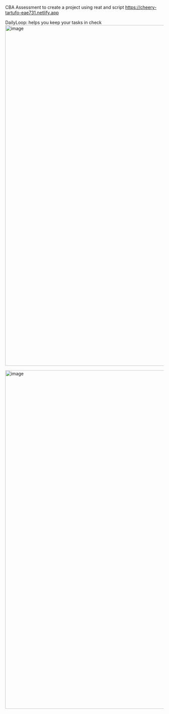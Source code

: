 CBA Assessment to create a project using reat and script 
https://cheery-tartufo-eae731.netlify.app

DailyLoop: helps you keep your tasks in check
<img width="1914" height="1079" alt="image" src="https://github.com/user-attachments/assets/d6988a83-e0e9-497c-8be1-511ae90e9387" />

<img width="1919" height="1072" alt="image" src="https://github.com/user-attachments/assets/5458f2b6-56c1-494b-821b-7a81ef2c8d7c" />
